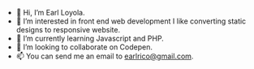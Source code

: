 - 👋 Hi, I’m Earl Loyola.
- 👀 I’m interested in front end web development I like converting static designs to responsive website.
- 🌱 I’m currently learning Javascript and PHP.
- 💞️ I’m looking to collaborate on Codepen.
- 📫 You can send me an email to earlrico@gmail.com.

<!---
earlloyola/earlloyola is a ✨ special ✨ repository because its `README.md` (this file) appears on your GitHub profile.
You can click the Preview link to take a look at your changes.
--->
